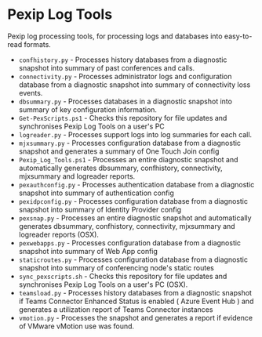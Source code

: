 # Pexip Log Tools
Pexip log processing tools, for processing logs and databases into easy-to-read formats.

 * `confhistory.py` - Processes history databases from a diagnostic snapshot into summary of past conferences and calls.
 * `connectivity.py` - Processes administrator logs and configuration database from a diagnostic snapshot into summary of connectivity loss events.
 * `dbsummary.py` - Processes databases in a diagnostic snapshot into summary of key configuration information.
 * `Get-PexScripts.ps1` - Checks this repository for file updates and synchronises Pexip Log Tools on a user's PC
 * `logreader.py` - Processes support logs into log summaries for each call.
 * `mjxsummary.py` - Processes configuration database from a diagnostic snapshot and generates a summary of One Touch Join config
 * `Pexip_Log_Tools.ps1` - Processes an entire diagnostic snapshot and automatically generates dbsummary, confhistory, connectivity, mjxsummary and logreader reports.
 * `pexauthconfig.py` - Processes authentication database from a diagnostic snapshot into summary of authentication config
 * `pexidpconfig.py` - Processes configuration database from a diagnostic snapshot into summary of Identity Provider config
 * `pexsnap.py` - Processes an entire diagnostic snapshot and automatically generates dbsummary, confhistory, connectivity, mjxsummary and logreader reports (OSX).
 * `pexwebapps.py` - Processes configuration database from a diagnostic snapshot into summary of Web App config
 * `staticroutes.py` - Processes configuration database from a diagnostic snapshot into summary of conferencing node's static routes
 * `sync_pexscripts.sh` - Checks this repository for file updates and synchronises Pexip Log Tools on a user's PC (OSX).
 * `teamsload.py` - Processes history databases from a diagnostic snapshot if Teams Connector Enhanced Status is enabled ( Azure Event Hub )  and generates a utilization report of Teams Connector instances
 * `vmotion.py` - Processes the snapshot and generates a report if evidence of VMware vMotion use was found.
